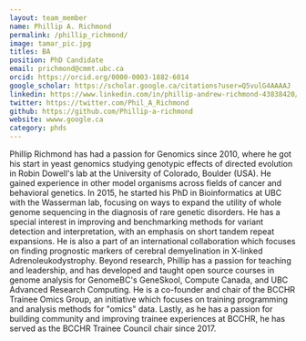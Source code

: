 ```yaml
---
layout: team_member
name: Phillip A. Richmond
permalink: /phillip_richmond/
image: tamar_pic.jpg
titles: BA
position: PhD Candidate
email: prichmond@cmmt.ubc.ca
orcid: https://orcid.org/0000-0003-1882-6014
google_scholar: https://scholar.google.ca/citations?user=Q5vulG4AAAAJ
linkedin: https://www.linkedin.com/in/phillip-andrew-richmond-43838420/
twitter: https://twitter.com/Phil_A_Richmond
github: https://github.com/Phillip-a-richmond
website: wwww.google.ca
category: phds
---
```

Phillip Richmond has had a passion for Genomics since 2010, where he got his start in yeast genomics studying genotypic effects of directed evolution in Robin Dowell's lab at the University of Colorado, Boulder (USA). He gained experience in other model organisms across fields of cancer and behavioral genetics. In 2015, he started his PhD in Bioinformatics at UBC with the Wasserman lab, focusing on ways to expand the utility of whole genome sequencing in the diagnosis of rare genetic disorders. He has a special interest in improving and benchmarking methods for variant detection and interpretation, with an emphasis on short tandem repeat expansions. He is also a part of an international collaboration which focuses on finding prognostic markers of cerebral demyelination in X-linked Adrenoleukodystrophy. Beyond research, Phillip has a passion for teaching and leadership, and has developed and taught open source courses in genome analysis for GenomeBC's GeneSkool, Compute Canada, and UBC Advanced Research Computing. He is a co-founder and chair of the BCCHR Trainee Omics Group, an initiative which focuses on training programming and analysis methods for "omics" data. Lastly, as he has a passion for building community and improving trainee experiences at BCCHR, he has served as the BCCHR Trainee Council chair since 2017. 